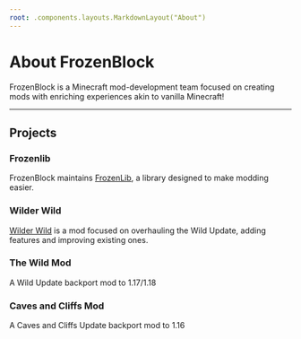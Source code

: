 ```yaml
---
root: .components.layouts.MarkdownLayout("About")
---
```


# About FrozenBlock

FrozenBlock is a Minecraft mod-development team focused on
creating mods with enriching experiences akin to vanilla Minecraft!

---

## Projects

### Frozenlib

FrozenBlock maintains [FrozenLib](https://modrinth.com/mod/FrozenLib),
a library designed to make modding easier.

### Wilder Wild

[Wilder Wild](https://modrinth.com/mod/WilderWild) is a mod focused on
overhauling the Wild Update, adding features and improving existing ones.

### The Wild Mod

A Wild Update backport mod to 1.17/1.18

### Caves and Cliffs Mod

A Caves and Cliffs Update backport mod to 1.16